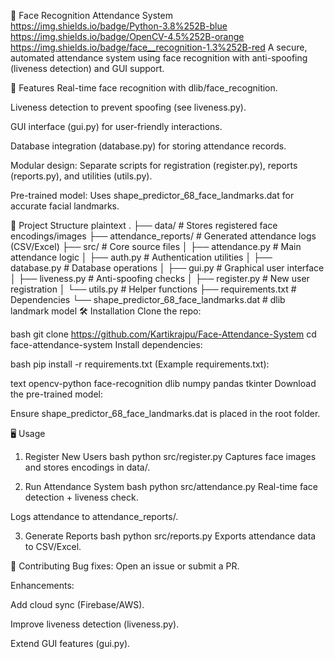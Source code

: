 📌 Face Recognition Attendance System
https://img.shields.io/badge/Python-3.8%252B-blue
https://img.shields.io/badge/OpenCV-4.5%252B-orange
https://img.shields.io/badge/face__recognition-1.3%252B-red
A secure, automated attendance system using face recognition with anti-spoofing (liveness detection) and GUI support.

🚀 Features
Real-time face recognition with dlib/face_recognition.

Liveness detection to prevent spoofing (see liveness.py).

GUI interface (gui.py) for user-friendly interactions.

Database integration (database.py) for storing attendance records.

Modular design: Separate scripts for registration (register.py), reports (reports.py), and utilities (utils.py).

Pre-trained model: Uses shape_predictor_68_face_landmarks.dat for accurate facial landmarks.

📂 Project Structure
plaintext
.
├── data/                  # Stores registered face encodings/images
├── attendance_reports/    # Generated attendance logs (CSV/Excel)
├── src/                   # Core source files
│   ├── attendance.py      # Main attendance logic
│   ├── auth.py            # Authentication utilities
│   ├── database.py        # Database operations
│   ├── gui.py             # Graphical user interface
│   ├── liveness.py        # Anti-spoofing checks
│   ├── register.py        # New user registration
│   └── utils.py           # Helper functions
├── requirements.txt       # Dependencies
└── shape_predictor_68_face_landmarks.dat  # dlib landmark model
🛠 Installation
Clone the repo:

bash
git clone https://github.com/Kartikrajpu/Face-Attendance-System
cd face-attendance-system
Install dependencies:

bash
pip install -r requirements.txt
(Example requirements.txt):

text
opencv-python
face-recognition
dlib
numpy
pandas
tkinter
Download the pre-trained model:

Ensure shape_predictor_68_face_landmarks.dat is placed in the root folder.

🖥 Usage
1. Register New Users
bash
python src/register.py
Captures face images and stores encodings in data/.

2. Run Attendance System
bash
python src/attendance.py
Real-time face detection + liveness check.

Logs attendance to attendance_reports/.

3. Generate Reports
bash
python src/reports.py
Exports attendance data to CSV/Excel.

🤝 Contributing
Bug fixes: Open an issue or submit a PR.

Enhancements:

Add cloud sync (Firebase/AWS).

Improve liveness detection (liveness.py).

Extend GUI features (gui.py).
